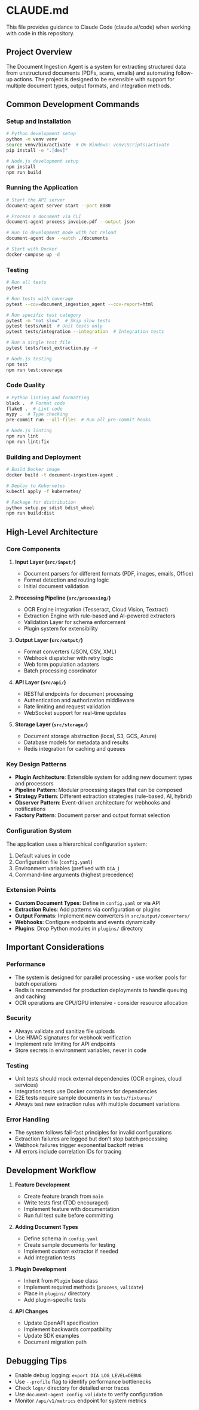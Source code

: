 # CLAUDE.md

This file provides guidance to Claude Code (claude.ai/code) when working with code in this repository.

## Project Overview

The Document Ingestion Agent is a system for extracting structured data from unstructured documents (PDFs, scans, emails) and automating follow-up actions. The project is designed to be extensible with support for multiple document types, output formats, and integration methods.

## Common Development Commands

### Setup and Installation
```bash
# Python development setup
python -m venv venv
source venv/bin/activate  # On Windows: venv\Scripts\activate
pip install -e ".[dev]"

# Node.js development setup
npm install
npm run build
```

### Running the Application
```bash
# Start the API server
document-agent server start --port 8080

# Process a document via CLI
document-agent process invoice.pdf --output json

# Run in development mode with hot reload
document-agent dev --watch ./documents

# Start with Docker
docker-compose up -d
```

### Testing
```bash
# Run all tests
pytest

# Run tests with coverage
pytest --cov=document_ingestion_agent --cov-report=html

# Run specific test category
pytest -m "not slow"  # Skip slow tests
pytest tests/unit  # Unit tests only
pytest tests/integration --integration  # Integration tests

# Run a single test file
pytest tests/test_extraction.py -v

# Node.js testing
npm test
npm run test:coverage
```

### Code Quality
```bash
# Python linting and formatting
black .  # Format code
flake8 .  # Lint code
mypy .  # Type checking
pre-commit run --all-files  # Run all pre-commit hooks

# Node.js linting
npm run lint
npm run lint:fix
```

### Building and Deployment
```bash
# Build Docker image
docker build -t document-ingestion-agent .

# Deploy to Kubernetes
kubectl apply -f kubernetes/

# Package for distribution
python setup.py sdist bdist_wheel
npm run build:dist
```

## High-Level Architecture

### Core Components

1. **Input Layer (`src/input/`)**
   - Document parsers for different formats (PDF, images, emails, Office)
   - Format detection and routing logic
   - Initial document validation

2. **Processing Pipeline (`src/processing/`)**
   - OCR Engine integration (Tesseract, Cloud Vision, Textract)
   - Extraction Engine with rule-based and AI-powered extractors
   - Validation Layer for schema enforcement
   - Plugin system for extensibility

3. **Output Layer (`src/output/`)**
   - Format converters (JSON, CSV, XML)
   - Webhook dispatcher with retry logic
   - Web form population adapters
   - Batch processing coordinator

4. **API Layer (`src/api/`)**
   - RESTful endpoints for document processing
   - Authentication and authorization middleware
   - Rate limiting and request validation
   - WebSocket support for real-time updates

5. **Storage Layer (`src/storage/`)**
   - Document storage abstraction (local, S3, GCS, Azure)
   - Database models for metadata and results
   - Redis integration for caching and queues

### Key Design Patterns

- **Plugin Architecture**: Extensible system for adding new document types and processors
- **Pipeline Pattern**: Modular processing stages that can be composed
- **Strategy Pattern**: Different extraction strategies (rule-based, AI, hybrid)
- **Observer Pattern**: Event-driven architecture for webhooks and notifications
- **Factory Pattern**: Document parser and output format selection

### Configuration System

The application uses a hierarchical configuration system:
1. Default values in code
2. Configuration file (`config.yaml`)
3. Environment variables (prefixed with `DIA_`)
4. Command-line arguments (highest precedence)

### Extension Points

- **Custom Document Types**: Define in `config.yaml` or via API
- **Extraction Rules**: Add patterns via configuration or plugins
- **Output Formats**: Implement new converters in `src/output/converters/`
- **Webhooks**: Configure endpoints and events dynamically
- **Plugins**: Drop Python modules in `plugins/` directory

## Important Considerations

### Performance
- The system is designed for parallel processing - use worker pools for batch operations
- Redis is recommended for production deployments to handle queuing and caching
- OCR operations are CPU/GPU intensive - consider resource allocation

### Security
- Always validate and sanitize file uploads
- Use HMAC signatures for webhook verification
- Implement rate limiting for API endpoints
- Store secrets in environment variables, never in code

### Testing
- Unit tests should mock external dependencies (OCR engines, cloud services)
- Integration tests use Docker containers for dependencies
- E2E tests require sample documents in `tests/fixtures/`
- Always test new extraction rules with multiple document variations

### Error Handling
- The system follows fail-fast principles for invalid configurations
- Extraction failures are logged but don't stop batch processing
- Webhook failures trigger exponential backoff retries
- All errors include correlation IDs for tracing

## Development Workflow

1. **Feature Development**
   - Create feature branch from `main`
   - Write tests first (TDD encouraged)
   - Implement feature with documentation
   - Run full test suite before committing

2. **Adding Document Types**
   - Define schema in `config.yaml`
   - Create sample documents for testing
   - Implement custom extractor if needed
   - Add integration tests

3. **Plugin Development**
   - Inherit from `Plugin` base class
   - Implement required methods (`process`, `validate`)
   - Place in `plugins/` directory
   - Add plugin-specific tests

4. **API Changes**
   - Update OpenAPI specification
   - Implement backwards compatibility
   - Update SDK examples
   - Document migration path

## Debugging Tips

- Enable debug logging: `export DIA_LOG_LEVEL=DEBUG`
- Use `--profile` flag to identify performance bottlenecks
- Check `logs/` directory for detailed error traces
- Use `document-agent config validate` to verify configuration
- Monitor `/api/v1/metrics` endpoint for system metrics